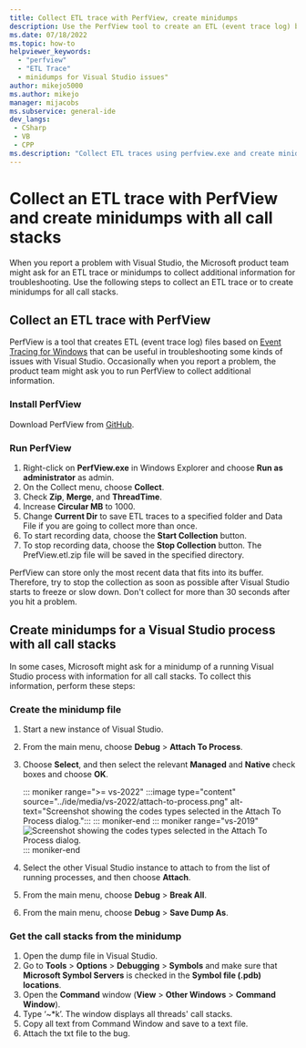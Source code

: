 ```yaml
---
title: Collect ETL trace with PerfView, create minidumps
description: Use the PerfView tool to create an ETL (event trace log) based on Event Tracing for Windows for troubleshooting issues with Visual Studio.
ms.date: 07/18/2022
ms.topic: how-to
helpviewer_keywords:
  - "perfview"
  - "ETL Trace"
  - minidumps for Visual Studio issues"
author: mikejo5000
ms.author: mikejo
manager: mijacobs
ms.subservice: general-ide
dev_langs:
 - CSharp
 - VB
 - CPP
ms.description: "Collect ETL traces using perfview.exe and create minidumps to send to Microsoft, for troubleshooting issues with Visual Studio"
---
```

# Collect an ETL trace with PerfView and create minidumps with all call stacks

When you report a problem with Visual Studio, the Microsoft product team might ask for an ETL trace or minidumps to collect additional information for troubleshooting. Use the following steps to collect an ETL trace or to create minidumps for all call stacks.

## Collect an ETL trace with PerfView

PerfView is a tool that creates ETL (event trace log) files based on [Event Tracing for Windows](/windows/desktop/ETW/event-tracing-portal) that can be useful in troubleshooting some kinds of issues with Visual Studio. Occasionally when you report a problem, the product team might ask you to run PerfView to collect additional information.

### Install PerfView

Download PerfView from [GitHub](https://github.com/Microsoft/perfview/blob/master/documentation/Downloading.md).

### Run PerfView

1. Right-click on **PerfView.exe** in Windows Explorer and choose **Run as administrator** as admin.
1. On the Collect menu, choose **Collect**.
1. Check **Zip**, **Merge**, and **ThreadTime**.
1. Increase **Circular MB** to 1000.
1. Change **Current Dir** to save ETL traces to a specified folder and Data File if you are going to collect more than once.
1. To start recording data, choose the **Start Collection** button.
1. To stop recording data, choose the **Stop Collection** button. The PrefView.etl.zip file will be saved in the specified directory.

PerfView can store only the most recent data that fits into its buffer. Therefore, try to stop the collection as soon as possible after Visual Studio starts to freeze or slow down. Don't collect for more than 30 seconds after you hit a problem.

## Create minidumps for a Visual Studio process with all call stacks

In some cases, Microsoft might ask for a minidump of a running Visual Studio process with information for all call stacks. To collect this information, perform these steps:

### Create the minidump file

1. Start a new instance of Visual Studio.
1. From the main menu, choose **Debug** > **Attach To Process**.
1. Choose **Select**, and then select the relevant **Managed** and **Native** check boxes and choose **OK**.

   ::: moniker range=">= vs-2022"
   :::image type="content" source="../ide/media/vs-2022/attach-to-process.png" alt-text="Screenshot showing the codes types selected in the Attach To Process dialog.":::
   ::: moniker-end
   ::: moniker range="vs-2019"
   ![Screenshot showing the codes types selected in the Attach To Process dialog.](../ide/media/attach-to-process.png)
   ::: moniker-end

1. Select the other Visual Studio instance to attach to from the list of running processes, and then choose **Attach**.
1. From the main menu, choose **Debug** > **Break All**.
1. From the main menu, choose **Debug** > **Save Dump As**.

### Get the call stacks from the minidump

1. Open the dump file in Visual Studio.
1. Go to **Tools** > **Options** > **Debugging** > **Symbols** and make sure that **Microsoft Symbol Servers** is checked in the **Symbol file (.pdb) locations**.
1. Open the **Command** window (**View** > **Other Windows** > **Command Window**).
1. Type ‘~*k’. The window displays all threads' call stacks.
1. Copy all text from Command Window and save to a text file.
1. Attach the txt file to the bug.
